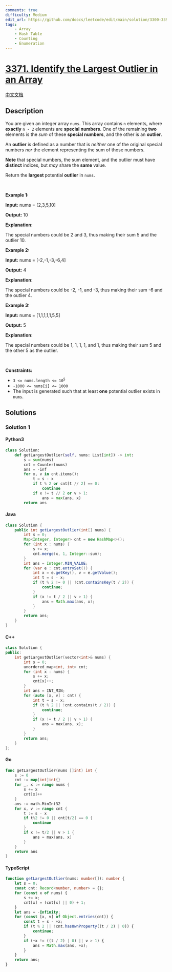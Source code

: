 ```yaml
---
comments: true
difficulty: Medium
edit_url: https://github.com/doocs/leetcode/edit/main/solution/3300-3399/3371.Identify%20the%20Largest%20Outlier%20in%20an%20Array/README_EN.md
tags:
    - Array
    - Hash Table
    - Counting
    - Enumeration
---
```


<!-- problem:start -->

# [3371. Identify the Largest Outlier in an Array](https://leetcode.com/problems/identify-the-largest-outlier-in-an-array)

[中文文档](/solution/3300-3399/3371.Identify%20the%20Largest%20Outlier%20in%20an%20Array/README.md)

## Description

<!-- description:start -->

<p>You are given an integer array <code>nums</code>. This array contains <code>n</code> elements, where <strong>exactly</strong> <code>n - 2</code> elements are <strong>special</strong><strong> numbers</strong>. One of the remaining <strong>two</strong> elements is the <em>sum</em> of these <strong>special numbers</strong>, and the other is an <strong>outlier</strong>.</p>

<p>An <strong>outlier</strong> is defined as a number that is <em>neither</em> one of the original special numbers <em>nor</em> the element representing the sum of those numbers.</p>

<p><strong>Note</strong> that special numbers, the sum element, and the outlier must have <strong>distinct</strong> indices, but <em>may </em>share the <strong>same</strong> value.</p>

<p>Return the <strong>largest</strong><strong> </strong>potential<strong> outlier</strong> in <code>nums</code>.</p>

<p>&nbsp;</p>
<p><strong class="example">Example 1:</strong></p>

<div class="example-block">
<p><strong>Input:</strong> <span class="example-io">nums = [2,3,5,10]</span></p>

<p><strong>Output:</strong> <span class="example-io">10</span></p>

<p><strong>Explanation:</strong></p>

<p>The special numbers could be 2 and 3, thus making their sum 5 and the outlier 10.</p>
</div>

<p><strong class="example">Example 2:</strong></p>

<div class="example-block">
<p><strong>Input:</strong> <span class="example-io">nums = [-2,-1,-3,-6,4]</span></p>

<p><strong>Output:</strong> <span class="example-io">4</span></p>

<p><strong>Explanation:</strong></p>

<p>The special numbers could be -2, -1, and -3, thus making their sum -6 and the outlier 4.</p>
</div>

<p><strong class="example">Example 3:</strong></p>

<div class="example-block">
<p><strong>Input:</strong> <span class="example-io">nums = [1,1,1,1,1,5,5]</span></p>

<p><strong>Output:</strong> <span class="example-io">5</span></p>

<p><strong>Explanation:</strong></p>

<p>The special numbers could be 1, 1, 1, 1, and 1, thus making their sum 5 and the other 5 as the outlier.</p>
</div>

<p>&nbsp;</p>
<p><strong>Constraints:</strong></p>

<ul>
	<li><code>3 &lt;= nums.length &lt;= 10<sup>5</sup></code></li>
	<li><code>-1000 &lt;= nums[i] &lt;= 1000</code></li>
	<li>The input is generated such that at least <strong>one</strong> potential outlier exists in <code>nums</code>.</li>
</ul>

<!-- description:end -->

## Solutions

<!-- solution:start -->

### Solution 1

<!-- tabs:start -->

#### Python3

```python
class Solution:
    def getLargestOutlier(self, nums: List[int]) -> int:
        s = sum(nums)
        cnt = Counter(nums)
        ans = -inf
        for x, v in cnt.items():
            t = s - x
            if t % 2 or cnt[t // 2] == 0:
                continue
            if x != t // 2 or v > 1:
                ans = max(ans, x)
        return ans
```

#### Java

```java
class Solution {
    public int getLargestOutlier(int[] nums) {
        int s = 0;
        Map<Integer, Integer> cnt = new HashMap<>();
        for (int x : nums) {
            s += x;
            cnt.merge(x, 1, Integer::sum);
        }
        int ans = Integer.MIN_VALUE;
        for (var e : cnt.entrySet()) {
            int x = e.getKey(), v = e.getValue();
            int t = s - x;
            if (t % 2 != 0 || !cnt.containsKey(t / 2)) {
                continue;
            }
            if (x != t / 2 || v > 1) {
                ans = Math.max(ans, x);
            }
        }
        return ans;
    }
}
```

#### C++

```cpp
class Solution {
public:
    int getLargestOutlier(vector<int>& nums) {
        int s = 0;
        unordered_map<int, int> cnt;
        for (int x : nums) {
            s += x;
            cnt[x]++;
        }
        int ans = INT_MIN;
        for (auto [x, v] : cnt) {
            int t = s - x;
            if (t % 2 || !cnt.contains(t / 2)) {
                continue;
            }
            if (x != t / 2 || v > 1) {
                ans = max(ans, x);
            }
        }
        return ans;
    }
};
```

#### Go

```go
func getLargestOutlier(nums []int) int {
	s := 0
	cnt := map[int]int{}
	for _, x := range nums {
		s += x
		cnt[x]++
	}
	ans := math.MinInt32
	for x, v := range cnt {
		t := s - x
		if t%2 != 0 || cnt[t/2] == 0 {
			continue
		}
		if x != t/2 || v > 1 {
			ans = max(ans, x)
		}
	}
	return ans
}
```

#### TypeScript

```ts
function getLargestOutlier(nums: number[]): number {
    let s = 0;
    const cnt: Record<number, number> = {};
    for (const x of nums) {
        s += x;
        cnt[x] = (cnt[x] || 0) + 1;
    }
    let ans = -Infinity;
    for (const [x, v] of Object.entries(cnt)) {
        const t = s - +x;
        if (t % 2 || !cnt.hasOwnProperty((t / 2) | 0)) {
            continue;
        }
        if (+x != ((t / 2) | 0) || v > 1) {
            ans = Math.max(ans, +x);
        }
    }
    return ans;
}
```

<!-- tabs:end -->

<!-- solution:end -->

<!-- problem:end -->
